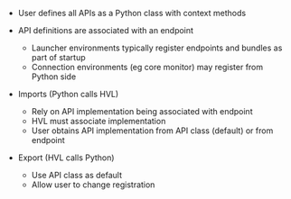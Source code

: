 
- User defines all APIs as a Python class with context methods
- API definitions are associated with an endpoint
  - Launcher environments typically register endpoints and bundles as part of startup
  - Connection environments (eg core monitor) may register from Python side
  
- Imports (Python calls HVL)
  - Rely on API implementation being associated with endpoint
  - HVL must associate implementation
  - User obtains API implementation from API class (default) or from endpoint
  
- Export (HVL calls Python)
  - Use API class as default
  - Allow user to change registration